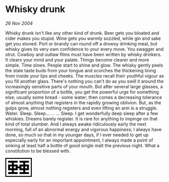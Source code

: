 # Whisky drunk

_26 Nov 2004_

Whisky drunk isn't like any other kind of drunk. Beer gets you bloated and cider makes you stupid.  Wine gets you warmly sozzled, while gin and sake get you stoned.  Port or brandy can round off a drowsy drinking meal, but whisky gives its very own confidence to your every move.  You swagger and strut.  Cowboy and outlaw films must have been written by whisky drinkers.  It clears your mind and your palate.  Things become clearer and more simple.  Time slows.  People start to shine and glow.  The whisky gently peels the stale taste buds from your tongue and scorches the thickening lining from inside your lips and cheeks.  The muscles recall their youthful vigour as you fill another glass. There's nothing you can't do as you swill it around the increasingly sensitive parts of your mouth.  But after several large glasses, a significant proportion of a bottle, you get the powerful urge for something else; usually some bread - some water; then comes a decreasing tolerance of almost anything that registers in the rapidly growing oblivion.  But, as the gulps grow, almost nothing registers and even lifting an arm is a struggle.  Water.  Sleep.  Sleep... ... ... Sleep.  I get wonderfully deep sleep after a few whiskies.  Dreams barely register. It is rare for anything to impinge on that kind of total slumber.  And I always awake ridiculously early the next morning, full of an abnormal energy and vigorous happiness; I always have done, so much so that in my younger days, if I ever needed to get up especially early for an important appointment, I always made a point of sinking at least half a bottle of good single malt the previous night.  What a constitution to be blessed with.

![](/images/grids/g05.gif)

